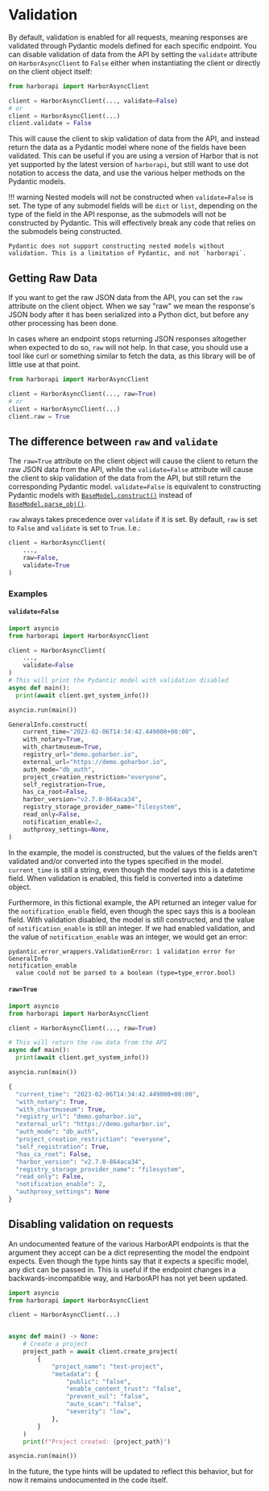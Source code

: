 # Validation

By default, validation is enabled for all requests, meaning responses are validated through Pydantic models defined for each specific endpoint. You can disable validation of data from the API by setting the `validate` attribute on `HarborAsyncClient` to `False` either when instantiating the client or directly on the client object itself:

```python
from harborapi import HarborAsyncClient

client = HarborAsyncClient(..., validate=False)
# or
client = HarborAsyncClient(...)
client.validate = False
```

This will cause the client to skip validation of data from the API, and instead return the data as a Pydantic model where none of the fields have been validated. This can be useful if you are using a version of Harbor that is not yet supported by the latest version of `harborapi`, but still want to use dot notation to access the data, and use the various helper methods on the Pydantic models.

!!! warning
    Nested models will not be constructed when `validate=False` is set. The type of any submodel fields will be `dict` or `list`, depending on the type of the field in the API response, as the submodels will not be constructed by Pydantic. This will effectively break any code that relies on the submodels being constructed.

    Pydantic does not support constructing nested models without validation. This is a limitation of Pydantic, and not `harborapi`.


## Getting Raw Data

If you want to get the raw JSON data from the API, you can set the `raw` attribute on the client object. When we say "raw" we mean the response's JSON body after it has been serialized into a Python dict, but before any other processing has been done.

In cases where an endpoint stops returning JSON responses altogether when expected to do so, `raw` will not help. In that case, you should use a tool like curl or something similar to fetch the data, as this library will be of little use at that point.

```python
from harborapi import HarborAsyncClient

client = HarborAsyncClient(..., raw=True)
# or
client = HarborAsyncClient(...)
client.raw = True
```

## The difference between `raw` and `validate`

The `raw=True` attribute on the client object will cause the client to return the raw JSON data from the API, while the `validate=False` attribute will cause the client to skip validation of the data from the API, but still return the corresponding Pydantic model. `validate=False` is equivalent to constructing Pydantic models with [`BaseModel.construct()`](https://docs.pydantic.dev/usage/models/#creating-models-without-validation) instead of [`BaseModel.parse_obj()`](https://docs.pydantic.dev/usage/models/#parsing-data-into-a-specified-type).


`raw` always takes precedence over `validate` if it is set. By default, `raw` is set to `False` and `validate` is set to `True`. I.e.:

```py
client = HarborAsyncClient(
    ...,
    raw=False,
    validate=True
)
```

### Examples

#### `validate=False`

```python
import asyncio
from harborapi import HarborAsyncClient

client = HarborAsyncClient(
    ...,
    validate=False
)
# This will print the Pydantic model with validation disabled
async def main():
  print(await client.get_system_info())

asyncio.run(main())
```
```py
GeneralInfo.construct(
    current_time="2023-02-06T14:34:42.449000+00:00",
    with_notary=True,
    with_chartmuseum=True,
    registry_url="demo.goharbor.io",
    external_url="https://demo.goharbor.io",
    auth_mode="db_auth",
    project_creation_restriction="everyone",
    self_registration=True,
    has_ca_root=False,
    harbor_version="v2.7.0-864aca34",
    registry_storage_provider_name="filesystem",
    read_only=False,
    notification_enable=2,
    authproxy_settings=None,
)
```
In the example, the model is constructed, but the values of the fields aren't validated and/or converted into the types specified in the model. `current_time` is still a string, even though the model says this is a datetime field. When validation is enabled, this field is converted into a datetime object.

Furthermore, in this fictional example, the API returned an integer value for the `notification_enable` field, even though the spec says this is a boolean field. With validation disabled, the model is still constructed, and the value of `notification_enable` is still an integer. If we had enabled validation, and the value of `notification_enable` was an integer, we would get an error:

```
pydantic.error_wrappers.ValidationError: 1 validation error for GeneralInfo
notification_enable
  value could not be parsed to a boolean (type=type_error.bool)
```

#### `raw=True`

```python
import asyncio
from harborapi import HarborAsyncClient

client = HarborAsyncClient(..., raw=True)

# This will return the raw data from the API
async def main():
  print(await client.get_system_info())

asyncio.run(main())
```
```py
{
  "current_time": "2023-02-06T14:34:42.449000+00:00",
  "with_notary": True,
  "with_chartmuseum": True,
  "registry_url": "demo.goharbor.io",
  "external_url": "https://demo.goharbor.io",
  "auth_mode": "db_auth",
  "project_creation_restriction": "everyone",
  "self_registration": True,
  "has_ca_root": False,
  "harbor_version": "v2.7.0-864aca34",
  "registry_storage_provider_name": "filesystem",
  "read_only": False,
  "notification_enable": 2,
  "authproxy_settings": None
}
```

## Disabling validation on requests

An undocumented feature of the various HarborAPI endpoints is that the argument they accept can be a dict representing the model the endpoint expects. Even though the type hints say that it expects a specific model, any dict can be passed in. This is useful if the endpoint changes in a backwards-incompatible way, and HarborAPI has not yet been updated.

```python
import asyncio
from harborapi import HarborAsyncClient

client = HarborAsyncClient(...)


async def main() -> None:
    # Create a project
    project_path = await client.create_project(
        {
            "project_name": "test-project",
            "metadata": {
                "public": "false",
                "enable_content_trust": "false",
                "prevent_vul": "false",
                "auto_scan": "false",
                "severity": "low",
            },
        }
    )
    print(f"Project created: {project_path}")

asyncio.run(main())
```

In the future, the type hints will be updated to reflect this behavior, but for now it remains undocumented in the code itself.
